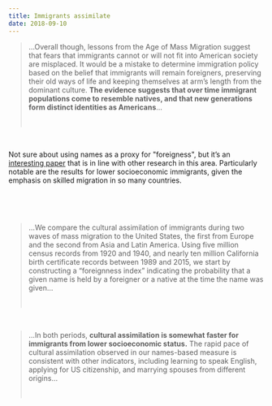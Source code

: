 ```yaml
---
title: Immigrants assimilate
date: 2018-09-10
---
```


<!--kg-card-begin: html--><blockquote>
<p>&#8230;Overall though, lessons from the Age of Mass Migration suggest that fears that immigrants cannot or will not fit into American society are misplaced.  It would be a mistake to determine immigration policy based on the belief that immigrants will remain foreigners, preserving their old ways of life  and keeping themselves at arm’s length from the dominant  culture. <strong>The evidence suggests that over time immigrant populations come to resemble natives, and that new generations form distinct identities as Americans</strong>&#8230;</p><br>
</blockquote>
<p><!----></p><br>
<p>Not sure about using names as a proxy for &quot;foreigness&quot;, but it&#8217;s an <a href="https://people.stanford.edu/ranabr/sites/default/files/cultural_assimilation.pdf">interesting paper</a> that is in line with other research in this area. Particularly notable are the results for lower socioeconomic immigrants, given the emphasis on skilled migration in so many countries.</p><br>
<p><!----></p><br>
<blockquote>
<p>&#8230;We compare the cultural assimilation of immigrants during two waves of mass migration to the United States, the first from Europe and the second from Asia and Latin America. Using five million census records from 1920 and 1940, and nearly ten million California birth certificate  records  between 1989  and 2015, we start by constructing a “foreignness index” indicating  the  probability that a given name is held by a foreigner or a native at the time the name was given&#8230;</p><br>
</blockquote>
<p><!----></p><br>
<blockquote>
<p>&#8230;In both periods, <strong>cultural assimilation is somewhat faster for immigrants from lower socioeconomic status.</strong> The rapid pace of cultural assimilation observed in our names-based measure is consistent with other indicators, including learning to speak English, applying for US citizenship, and marrying spouses from different origins&#8230;</p><br>
</blockquote>
<!--kg-card-end: html-->